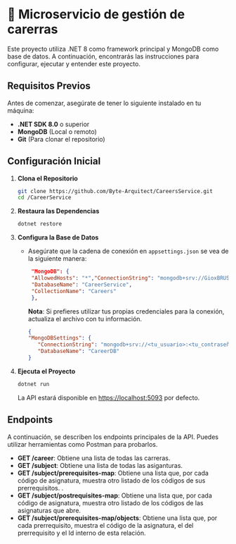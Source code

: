 
# 🚀 Microservicio de gestión de carerras

Este proyecto utiliza .NET 8 como framework principal y MongoDB como base de datos. A continuación, encontrarás las instrucciones para configurar, ejecutar y entender este proyecto.

## Requisitos Previos

Antes de comenzar, asegúrate de tener lo siguiente instalado en tu máquina:

- **.NET SDK 8.0** o superior
- **MongoDB** (Local o remoto)
- **Git** (Para clonar el repositorio)

## Configuración Inicial

1. **Clona el Repositorio**
   
   ```bash
   git clone https://github.com/Byte-Arquitect/CareersService.git
   cd /CareerService
   ```

2. **Restaura las Dependencias**

   ```bash
   dotnet restore
   ```

3. **Configura la Base de Datos**


   - Asegúrate que la cadena de conexión en `appsettings.json` se vea de la siguiente manera:

     ```json
      "MongoDB": {
      "AllowedHosts": "*","ConnectionString": "mongodb+srv://GioxBRUSH:mongo123@cluster0.6tkvd.mongodb.net/?retryWrites=true&w=majority&appName=Cluster0",
      "DatabaseName": "CareerService",
      "CollectionName": "Careers"
      },

     ```

     **Nota**: Si prefieres utilizar tus propias credenciales para la conexión, actualiza el archivo con tu información.
      ```json
      {
      "MongoDBSettings": {
         "ConnectionString": "mongodb+srv://<tu_usuario>:<tu_contraseña>@<cluster>.mongodbnet",
         "DatabaseName": "CareerDB"
      }

4. **Ejecuta el Proyecto**

   ```bash
   dotnet run
   ```

   La API estará disponible en [https://localhost:5093](https://localhost:5093) por defecto.

## Endpoints

A continuación, se describen los endpoints principales de la API. Puedes utilizar herramientas como Postman para probarlos.

- **GET /career**: Obtiene una lista de todas las carreras.
- **GET /subject**: Obtiene una lista de todas las asiganturas.
- **GET /subject/prerequisites-map**: Obtiene una lista que, por cada código de asignatura, muestra otro listado de los códigos de sus prerrequisitos. .
- **GET /subject/postrequisites-map**: Obtiene una lista que, por cada código de asignatura, muestra otro listado de los códigos de las asignaturas que abre.
- **GET /subject/prerequisites-map/objects**: Obtiene una lista que, por cada prerrequisito, muestra el código de la asignatura, el del prerrequisito y el Id interno de esta relación.
